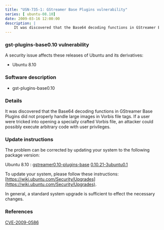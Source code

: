 ```yaml
---
title: "USN-735-1: GStreamer Base Plugins vulnerability"
series: [ ubuntu-08.10]
date: 2009-03-16 12:00:00
description: |
    It was discovered that the Base64 decoding functions in GStreamer Base Plugins did not properly handle large images in Vorbis file tags. If a user were tricked into opening a specially crafted Vorbis file, an attacker could possibly execute arbitrary code with user privileges. 
--- 
```

 
### gst-plugins-base0.10 vulnerability

A security issue affects these releases of Ubuntu and its derivatives:

* Ubuntu 8.10

### Software description

* gst-plugins-base0.10 

### Details

It was discovered that the Base64 decoding functions in GStreamer Base Plugins did not properly handle large images in Vorbis file tags. If a user were tricked into opening a specially crafted Vorbis file, an attacker could possibly execute arbitrary code with user privileges. 

### Update instructions

The problem can be corrected by updating your system to the following package version:

Ubuntu 8.10
 : [gstreamer0.10-plugins-base](https://launchpad.net/ubuntu/+source/gst-plugins-base0.10) <span> [0.10.21-3ubuntu0.1](https://launchpad.net/ubuntu/+source/gst-plugins-base0.10/0.10.21-3ubuntu0.1) </span> 

To update your system, please follow these instructions: [https://wiki.ubuntu.com/Security/Upgrades](https://wiki.ubuntu.com/Security/Upgrades).

In general, a standard system upgrade is sufficient to effect the necessary changes. 

### References

 [CVE-2009-0586](http://people.ubuntu.com/~ubuntu-security/cve/CVE-2009-0586)
 
